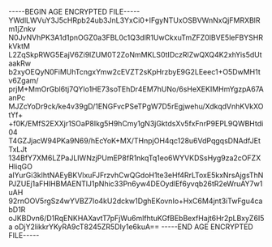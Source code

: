 -----BEGIN AGE ENCRYPTED FILE-----
YWdlLWVuY3J5cHRpb24ub3JnL3YxCi0+IFgyNTUxOSBVWnNxQjFMRXBlRm1jZnkv
N0JvNVhPK3A1d1pnOGZ0a3FBL0c1Q3dlR1UwCkxuTmZFZ0lBVE5leFBYSHRkVktM
L2ZqSkpRWG5EajV6Zi9lZUM0T2ZoNmMKLS0tIDczRlZwQXQ4K2xhYis5dUtaakRw
b2xyOEQyN0FiMUhTcngxYmw2cEVZT2sKpHrzbyE9G2LEeec1+O5DwMH1tv6Zgam/
prjM+MmOrGbl6tj7QYlo1HE73soTEhDr4EM7hUNo/6sHeXEKIMHmYgzpA67AanPc
MJZcYoDr9ck/ke4v39gD/1ENGFvcPSeTPgW7D5rEgjwehu/XdkqdVnhKVkXOtYf+
+f0K/EMfS2EXXjr1SOaP8Ikg5H9hCmy1gN3jGktdsXv5fxFnrP9EPL9QWBHtdi04
T4GZJjacW94PKa9N69/hEcYoK+MX/THnpjOH4qc128u6VdPqgqsDNAdfJEtTxLJt
134BfY7XM6LZPaJLIWNzjPUmEP8fR1nkqTq1eo6WYVKDSsHyg9za2cOFZXHliqGO
aIYurGi3klhtNAEyBKVlxuFJFrzvhCwQGdoH1te3eHf4RrLToxE5kxNrsAjgsThN
PJZUEj1aFHIHBMAENTlJ1pNhic33Pn6yw4DEOydlEf6yvqb26tR2eWruAY7w1uAH
92rnOOV5rgSz4wYVBZ7lo4kU2dckw1DghEKovnIo+HxC6M4jnt3iTwFgu4cabD1R
oJKBDvn6/D1RqENKHAXavtT7pFjWu6mlfhtuKGfBEbBexfHajt6Hr2pLBxyZ6I5a
oDjY2likkrYKyRA9cT8245ZR5DIy1e6kuA==
-----END AGE ENCRYPTED FILE-----
